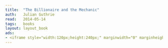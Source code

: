 ```yaml
---
title:	"The Billionaire and the Mechanic"
auth:	Julian Guthrie
read:	2014-05-14
tags:	books
layout: layout_book
ads:
- <iframe style="width:120px;height:240px;" marginwidth="0" marginheight="0" scrolling="no" frameborder="0" src="//ws-na.amazon-adsystem.com/widgets/q?ServiceVersion=20070822&OneJS=1&Operation=GetAdHtml&MarketPlace=US&source=ss&ref=ss_til&ad_type=product_link&tracking_id=wkoszek-20&marketplace=amazon&region=US&placement=B00B6TZHPC&asins=B00B6TZHPC&linkId=R5DT7KIFYSW3BKU6&show_border=false&link_opens_in_new_window=true&price_color=333333&title_color=C00000&bg_color=FFFFFF"></iframe>
---
```

